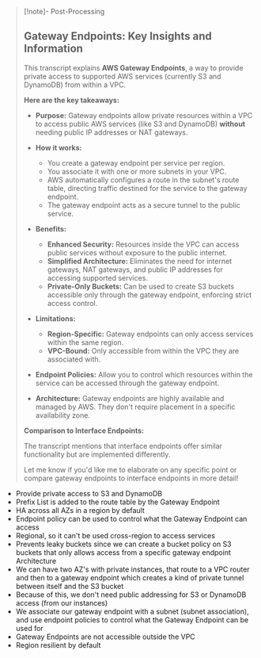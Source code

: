 
>[!note]- Post-Processing
>##  Gateway Endpoints: Key Insights and Information
>
>This transcript explains **AWS Gateway Endpoints**, a way to provide private access to supported AWS services (currently S3 and DynamoDB) from within a VPC.
>
>**Here are the key takeaways:**
>
>* **Purpose:** Gateway endpoints allow private resources within a VPC to access public AWS services (like S3 and DynamoDB) **without** needing public IP addresses or NAT gateways.
>
>* **How it works:**
>    * You create a gateway endpoint per service per region.
>    * You associate it with one or more subnets in your VPC.
>    * AWS automatically configures a route in the subnet's route table, directing traffic destined for the service to the gateway endpoint.
>    * The gateway endpoint acts as a secure tunnel to the public service.
>
>* **Benefits:**
>    * **Enhanced Security:** Resources inside the VPC can access public services without exposure to the public internet.
>    * **Simplified Architecture:** Eliminates the need for internet gateways, NAT gateways, and public IP addresses for accessing supported services.
>    * **Private-Only Buckets:**  Can be used to create S3 buckets accessible only through the gateway endpoint, enforcing strict access control.
>
>* **Limitations:**
>    * **Region-Specific:** Gateway endpoints can only access services within the same region.
>    * **VPC-Bound:**  Only accessible from within the VPC they are associated with.
>
>* **Endpoint Policies:** Allow you to control which resources within the service can be accessed through the gateway endpoint.
>
>* **Architecture:** Gateway endpoints are highly available and managed by AWS. They don't require placement in a specific availability zone.
>
>**Comparison to Interface Endpoints:**
>
>The transcript mentions that interface endpoints offer similar functionality but are implemented differently. 
>
>
>Let me know if you'd like me to elaborate on any specific point or compare gateway endpoints to interface endpoints in more detail!
>

- Provide private access to S3 and DynamoDB
- Prefix List is added to the route table by the Gateway Endpoint
- HA across all AZs in a region by default
- Endpoint policy can be used to control what the Gateway Endpoint can access
- Regional, so it can't be used cross-region to access services
- Prevents leaky buckets since we can create a bucket policy on S3 buckets that only allows access from a specific gateway endpoint
Architecture
- We can have two AZ's with private instances, that route to a VPC router and then to a gateway endpoint which creates a kind of private tunnel between itself and the S3 bucket
- Because of this, we don't need public addressing for S3 or DynamoDB access (from our instances)
- We associate our gateway endpoint with a subnet (subnet association), and use endpoint policies to control what the Gateway Endpoint can be used for
- Gateway Endpoints are not accessible outside the VPC
- Region resilient by default

